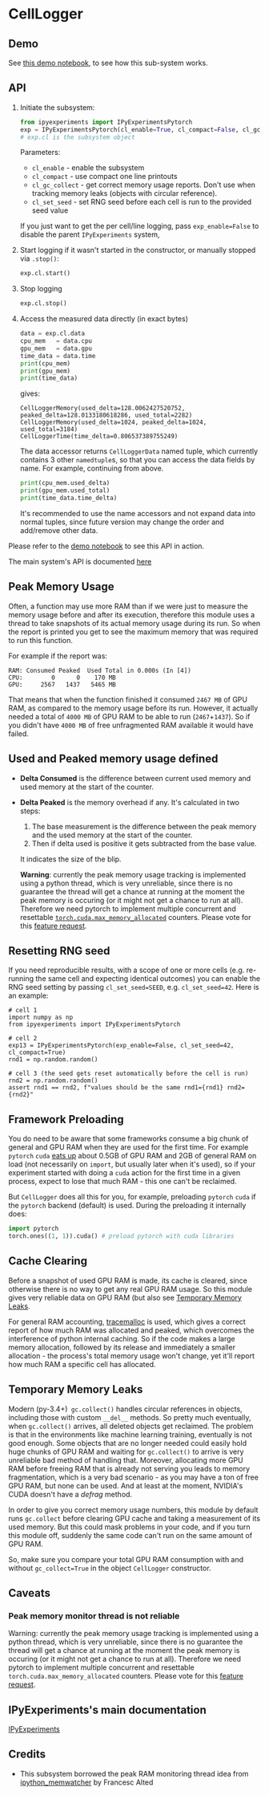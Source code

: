 # CellLogger

## Demo

See [this demo notebook](https://github.com/stas00/ipyexperiments/blob/master/demo_cl.ipynb), to see how this sub-system works.

## API

1. Initiate the subsystem:
   ```python
   from ipyexperiments import IPyExperimentsPytorch
   exp = IPyExperimentsPytorch(cl_enable=True, cl_compact=False, cl_gc_collect=True, cl_set_seed=0)
   # exp.cl is the subsystem object
   ```
   Parameters:
   * `cl_enable` - enable the subsystem
   * `cl_compact` - use compact one line printouts
   * `cl_gc_collect` - get correct memory usage reports. Don't use when tracking memory leaks (objects with circular reference).
   * `cl_set_seed` - set RNG seed before each cell is run to the provided seed value

   If you just want to get the per cell/line logging, pass `exp_enable=False` to disable the parent `IPyExperiments` system,

2. Start logging if it wasn't started in the constructor, or manually stopped via `.stop()`:
   ```python
   exp.cl.start()
   ```

3. Stop logging
   ```python
   exp.cl.stop()
   ```

4. Access the measured data directly (in exact bytes)
   ```python
   data = exp.cl.data
   cpu_mem   = data.cpu
   gpu_mem   = data.gpu
   time_data = data.time
   print(cpu_mem)
   print(gpu_mem)
   print(time_data)

   ```
   gives:
   ```
   CellLoggerMemory(used_delta=128.0062427520752, peaked_delta=128.0133180618286, used_total=2282)
   CellLoggerMemory(used_delta=1024, peaked_delta=1024, used_total=3184)
   CellLoggerTime(time_delta=0.806537389755249)
   ```
   The data accessor returns `CellLoggerData` named tuple, which currently contains
   3 other `namedtuple`s, so that you can access the data fields by name. For example, continuing from above.

   ```python
   print(cpu_mem.used_delta)
   print(gpu_mem.used_total)
   print(time_data.time_delta)
   ```
   It's recommended to use the name accessors and not expand data into normal tuples, since future version may change the order and add/remove other data.

Please refer to the [demo notebook](https://github.com/stas00/ipyexperiments/blob/master/demo_cl.ipynb) to see this API in action.

The main system's API is documented [here](./ipyexperiments.md#API)


## Peak Memory Usage

Often, a function may use more RAM than if we were just to measure the memory usage before and after its execution, therefore this module uses a thread to take snapshots of its actual memory usage during its run. So when the report is printed you get to see the maximum memory that was required to run this function.

For example if the report was:

```
RAM: Consumed Peaked  Used Total in 0.000s (In [4])
CPU:        0      0    170 MB
GPU:     2567   1437   5465 MB
```

That means that when the function finished it consumed `2467 MB` of GPU RAM, as compared to the memory usage before its run. However, it actually needed a total of `4000 MB` of GPU RAM to be able to run (`2467`+`1437`). So if you didn't have `4000 MB` of free unfragmented RAM available it would have failed.

## Used and Peaked memory usage defined

* **Delta Consumed** is the difference between current used memory and used memory at the start of the counter.

* **Delta Peaked** is the memory overhead if any. It's calculated in two steps:
   1. The base measurement is the difference between the peak memory and the used memory at the start of the counter.
   2. Then if delta used is positive it gets subtracted from the base value.

   It indicates the size of the blip.

   **Warning**: currently the peak memory usage tracking is implemented using a python thread, which is very unreliable, since there is no guarantee the thread will get a chance at running at the moment the peak memory is occuring (or it might not get a chance to run at all). Therefore we need pytorch to implement multiple concurrent and resettable [`torch.cuda.max_memory_allocated`](https://pytorch.org/docs/stable/cuda.html#torch.cuda.max_memory_allocated) counters. Please vote for this [feature request](https://github.com/pytorch/pytorch/issues/16266).


## Resetting RNG seed

If you need reproducible results, with a scope of one or more cells (e.g. re-running the same cell and expecting identical outcomes) you can enable the RNG seed setting by passing `cl_set_seed=SEED`, e.g. `cl_set_seed=42`. Here is an example:

```
# cell 1
import numpy as np
from ipyexperiments import IPyExperimentsPytorch

# cell 2
exp13 = IPyExperimentsPytorch(exp_enable=False, cl_set_seed=42, cl_compact=True)
rnd1 = np.random.random()

# cell 3 (the seed gets reset automatically before the cell is run)
rnd2 = np.random.random()
assert rnd1 == rnd2, f"values should be the same rnd1={rnd1} rnd2={rnd2}"
```


## Framework Preloading

You do need to be aware that some frameworks consume a big chunk of general and GPU RAM when they are used for the first time. For example `pytorch` `cuda` [eats up](
https://docs.fast.ai/dev/gpu.html#unusable-gpu-ram-per-process) about 0.5GB of GPU RAM and 2GB of general RAM on load (not necessarily on `import`, but usually later when it's used), so if your experiment started with doing a `cuda` action for the first time in a given process, expect to lose that much RAM - this one can't be reclaimed.

But `CellLogger` does all this for you, for example, preloading `pytorch` `cuda` if the `pytorch` backend (default) is used. During the preloading it internally does:

   ```python
   import pytorch
   torch.ones((1, 1)).cuda() # preload pytorch with cuda libraries
   ```




## Cache Clearing

Before a snapshot of used GPU RAM is made, its cache is cleared, since otherwise there is no way to get any real GPU RAM usage. So this module gives very reliable data on GPU RAM (but also see [Temporary Memory Leaks](#temporary-memory-leaks).

For general RAM accounting, [tracemalloc](https://docs.python.org/3/library/tracemalloc.html) is used, which gives a correct report of how much RAM was allocated and peaked, which overcomes the interference of python internal caching. So if the code makes a large memory allocation, followed by its release and immediately a smaller allocation - the process's total memory usage won't change, yet it'll report how much RAM a specific cell has allocated.

## Temporary Memory Leaks

Modern (py-3.4+)` gc.collect()` handles circular references in objects, including those with custom `__del__` methods. So pretty much eventually, when `gc.collect()` arrives, all deleted objects get reclaimed. The problem is that in the environments like machine learning training, eventually is not good enough. Some objects that are no longer needed could easily hold huge chunks of GPU RAM and waiting for `gc.collect()` to arrive is very unreliable bad method of handling that. Moreover, allocating more GPU RAM before freeing RAM that is already not serving you leads to memory fragmentation, which is a very bad scenario - as you may have a ton of free GPU RAM, but none can be used. And at least at the moment, NVIDIA's CUDA doesn't have a *defrag* method.

In order to give you correct memory usage numbers, this module by default runs `gc.collect` before clearing GPU cache and taking a measurement of its used memory. But this could mask problems in your code, and if you turn this module off, suddenly the same code can't run on the same amount of GPU RAM.

So, make sure you compare your total GPU RAM consumption with and without `gc_collect=True` in the object `CellLogger` constructor.


## Caveats

### Peak memory monitor thread is not reliable

Warning: currently the peak memory usage tracking is implemented using a python thread, which is very unreliable, since there is no guarantee the thread will get a chance at running at the moment the peak memory is occuring (or it might not get a chance to run at all). Therefore we need pytorch to implement multiple concurrent and resettable `torch.cuda.max_memory_allocated` counters. Please vote for this [feature request](https://github.com/pytorch/pytorch/issues/16266).

## IPyExperiments's main documentation

[IPyExperiments](https://github.com/stas00/ipyexperiments/blob/master/docs/ipyexperiments.md)


## Credits

* This subsystem borrowed the peak RAM monitoring thread idea from [ipython_memwatcher](https://github.com/FrancescAlted/ipython_memwatcher) by Francesc Alted
